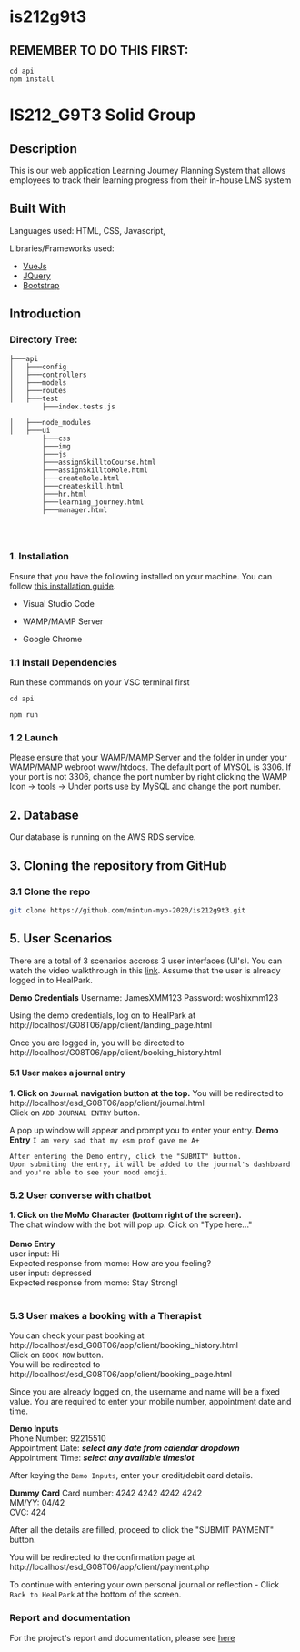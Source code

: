 # is212g9t3

## REMEMBER TO DO THIS FIRST: 
```
cd api
npm install
```
# IS212_G9T3 Solid Group

## Description
This is our web application Learning Journey Planning System that allows employees to track their learning progress from their in-house LMS system

## Built With
Languages used: HTML, CSS, Javascript,  

Libraries/Frameworks used: 
* [VueJs](https://vuejs.org/)
* [JQuery](https://jquery.com/)
* [Bootstrap](https://getbootstrap.com/)



## Introduction
### Directory Tree: 

```
├───api
│   ├───config
│   ├───controllers
│   ├───models
│   ├───routes
│   ├───test
        ├───index.tests.js
        
│   ├───node_modules
│   ├───ui
        ├───css
        ├───img
        ├───js
        ├───assignSkilltoCourse.html
        ├───assignSkilltoRole.html
        ├───createRole.html
        ├───createskill.html
        ├───hr.html
        ├───learning_journey.html
        ├───manager.html
        
        
        
```
### 1. Installation

Ensure that you have the following installed on your machine. You can follow [this installation guide](https://docs.google.com/document/d/1hSqhVbgbclf-eOvBx5BQhaTJHxbUSUN4wZTrLNUMyUk/edit?usp=sharing).

* Visual Studio Code 

* WAMP/MAMP Server 

* Google Chrome 

### 1.1 Install Dependencies 
Run these commands on your VSC terminal first 
```
cd api

npm run

```

### 1.2 Launch 

Please ensure that your WAMP/MAMP Server and the folder in under your WAMP/MAMP webroot www/htdocs. The default port of MYSQL is 3306. If your port is not 3306, change the port number by right clicking the WAMP Icon -> tools -> Under ports use by MySQL and change the port number. 

## 2. Database 

Our database is running on the AWS RDS service. 

## 3. Cloning the repository from GitHub

### 3.1 Clone the repo
   ```sh
   git clone https://github.com/mintun-myo-2020/is212g9t3.git
   ```

## 5. User Scenarios 
There are a total of 3 scenarios accross 3 user interfaces (UI's). You can watch the video walkthrough in this [link](https://youtu.be/RGE3e-d1_ns). Assume that the user is already logged in to HealPark. 

**Demo Credentials**
Username: JamesXMM123
Password: woshixmm123 
<br />

Using the demo credentials, log on to HealPark at http://localhost/G08T06/app/client/landing_page.html  

Once you are logged in, you will be directed to http://localhost/G08T06/app/client/booking_history.html 


#### **5.1 User makes a journal entry** 

**1. Click on `Journal` navigation button at the top.**
You will be redirected to http://localhost/esd_G08T06/app/client/journal.html <br />
Click on `ADD JOURNAL ENTRY` button. 

A pop up window will appear and prompt you to enter your entry. 
**Demo Entry**
`I am very sad that my esm prof gave me A+`
```
After entering the Demo entry, click the "SUBMIT" button.
Upon submiting the entry, it will be added to the journal's dashboard and you're able to see your mood emoji. 
```

### **5.2 User converse with chatbot** 
**1. Click on the MoMo Character (bottom right of the screen).**<br />
The chat window with the bot will pop up. 
Click on "Type here..."<br /><br />
**Demo Entry** <br />
user input: Hi <br />
Expected response from momo: How are you feeling? <br />
user input: depressed<br />
Expected response from momo: Stay Strong!<br /> <br />

### **5.3 User makes a booking with a Therapist** 
You can check your past booking at http://localhost/esd_G08T06/app/client/booking_history.html <br />
Click on `BOOK NOW`  button. <br />
You will be redirected to http://localhost/esd_G08T06/app/client/booking_page.html

Since you are already logged on, the username and name will be a fixed value. You are required to enter your mobile number, appointment date and time. 

**Demo Inputs** <br />
Phone Number: 92215510 <br />
Appointment Date: ***select any date from calendar dropdown*** <br />
Appointment Time: ***select any available timeslot*** <br />

After keying the `Demo Inputs`, enter your credit/debit card details. <br />

**Dummy Card** 
Card number: 4242 4242 4242 4242 <br />
MM/YY: 04/42<br />
CVC: 424<br />

After all the details are filled, proceed to click the "SUBMIT PAYMENT" button. <br />

You will be redirected to the confirmation page at http://localhost/esd_G08T06/app/client/payment.php <br />


To continue with entering your own personal journal or reflection - Click `Back to HealPark` at the bottom of the screen. 


### Report and documentation

For the project's report and documentation, please see [here](https://smu-my.sharepoint.com/:w:/g/personal/isham_2020_scis_smu_edu_sg/EaFbdmy8w_VDvEAacMiiMt4BhfCuK-3yeIa6D5XM4VC5kQ?e=v16ZT7)
